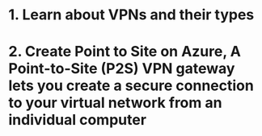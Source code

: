 # 1. Learn about VPNs and their types

# 2. Create Point to Site on Azure, A Point-to-Site (P2S) VPN gateway lets you create a secure connection to your virtual network from an individual computer
